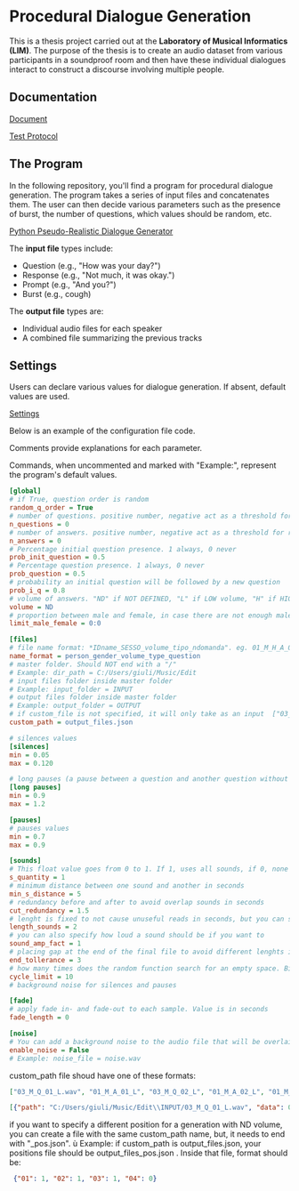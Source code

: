 # Procedural Dialogue Generation

This is a thesis project carried out at the **Laboratory of Musical Informatics (LIM)**. The purpose of the thesis is to create an audio dataset from various participants in a soundproof room and then have these individual dialogues interact to construct a discourse involving multiple people. 

## Documentation
[Document](TESI.MD)

[Test Protocol](PROTOCOLLO.MD)

## The Program

In the following repository, you'll find a program for procedural dialogue generation. The program takes a series of input files and concatenates them. The user can then decide various parameters such as the presence of burst, the number of questions, which values should be random, etc.

[Python Pseudo-Realistic Dialogue Generator](PYGenerator.py)

The **input file** types include:
- Question (e.g., "How was your day?")
- Response (e.g., "Not much, it was okay.")
- Prompt (e.g., "And you?")
- Burst (e.g., cough)

The **output file** types are:
- Individual audio files for each speaker
- A combined file summarizing the previous tracks

## Settings

Users can declare various values for dialogue generation. If absent, default values are used.

[Settings](PYGenerator.cfg)


Below is an example of the configuration file code.

Comments provide explanations for each parameter.

Commands, when uncommented and marked with "Example:", represent the program's default values.

```cfg
[global]
# if True, question order is random
random_q_order = True
# number of questions. positive number, negative act as a threshold for random, 0 is just random QUANTITY
n_questions = 0
# number of answers. positive number, negative act as a threshold for random, 0 is just random
n_answers = 0
# Percentage initial question presence. 1 always, 0 never
prob_init_question = 0.5
# Percentage question presence. 1 always, 0 never
prob_question = 0.5
# probability an initial question will be followed by a new question
prob_i_q = 0.8
# volume of answers. "ND" if NOT DEFINED, "L" if LOW volume, "H" if HIGH volume
volume = ND
# proportion between male and female, in case there are not enough male or female to accomplish this task, the higher number will be reduced
limit_male_female = 0:0

[files]
# file name format: *IDname_SESSO_volume_tipo_ndomanda". eg. 01_M_H_A_01 The number identifies the position
name_format = person_gender_volume_type_question
# master folder. Should NOT end with a "/"
# Example: dir_path = C:/Users/giuli/Music/Edit
# input files folder inside master folder
# Example: input_folder = INPUT
# output files folder inside master folder
# Example: output_folder = OUTPUT 
# if custom_file is not specified, it will only take as an input  ["03_M_Q_01_L.wav", "01_M_A_01_L", "03_M_Q_02_L", "01_M_A_02_L", "01_M_Q_02_L"]
custom_path = output_files.json

# silences values
[silences]
min = 0.05
max = 0.120

# long pauses (a pause between a question and another question without any initial question) values
[long pauses]
min = 0.9
max = 1.2

[pauses]
# pauses values
min = 0.7
max = 0.9

[sounds]
# This float value goes from 0 to 1. If 1, uses all sounds, if 0, none
s_quantity = 1
# minimum distance between one sound and another in seconds
min_s_distance = 5
# redundancy before and after to avoid overlap sounds in seconds
cut_redundancy = 1.5
# lenght is fixed to not cause unuseful reads in seconds, but you can specify any value if you want to
length_sounds = 2
# you can also specify how loud a sound should be if you want to
sound_amp_fact = 1
# placing gap at the end of the final file to avoid different lenghts in the final audio file in seconds
end_tollerance = 3
# how many times does the random function search for an empty space. Bigger values get better results, but a slower code
cycle_limit = 10
# background noise for silences and pauses

[fade]
# apply fade in- and fade-out to each sample. Value is in seconds
fade_length = 0

[noise]
# You can add a background noise to the audio file that will be overlaid
enable_noise = False
# Example: noise_file = noise.wav

```

custom_path file shoud have one of these formats:
```json
["03_M_Q_01_L.wav", "01_M_A_01_L", "03_M_Q_02_L", "01_M_A_02_L", "01_M_Q_02_L"]
```
```json
[{"path": "C:/Users/giuli/Music/Edit\\INPUT/03_M_Q_01_L.wav", "data": 0, "name": "03_M_Q_01_L", "person": "03", "duplicated": false}, {"path": "C:/Users/giuli/Music/Edit\\INPUT/01_M_A_01_L.wav", "data": 0, "name": "01_M_A_01_L", "person": "01", "duplicated": false}, {"path": "C:/Users/giuli/Music/Edit\\INPUT/03_M_Q_02_L.wav", "data": 0, "name": "03_M_Q_02_L", "person": "03", "duplicated": true}, {"path": "C:/Users/giuli/Music/Edit\\INPUT/01_M_A_02_L.wav", "data": 0, "name": "01_M_A_02_L", "person": "01", "duplicated": true}, {"path": "C:/Users/giuli/Music/Edit\\INPUT/01_M_Q_02_L.wav", "data": 0, "name": "01_M_Q_02_L", "person": "01", "duplicated": true}, {"path": "C:/Users/giuli/Music/Edit\\INPUT/07_M_A_02_L.wav", "data": 0, "name": "07_M_A_02_L", "person": "07", "duplicated": false}, {"path": "C:/Users/giuli/Music/Edit\\INPUT/07_M_I_02_L.wav", "data": 0, "name": "07_M_I_02_L", "person": "07", "duplicated": true}, {"path": "C:/Users/giuli/Music/Edit\\INPUT/03_M_A_02_L.wav", "data": 0, "name": "03_M_A_02_L", "person": "03", "duplicated": true}]
```
if you want to specify a different position for a generation with ND volume, you can create a file with the same custom_path name, but, it needs to end with "_pos.json". ù
Example: if custom_path is output_files.json, your positions file should be output_files_pos.json .
Inside that file, format should be:
```json
 {"01": 1, "02": 1, "03": 1, "04": 0}
```